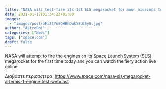 ```yaml
---
title: "NASA will test-fire its 1st SLS megarocket for moon missions today. Here's how to watch. "
date: 2021-01-17T01:34:23+01:00
images:
  - "images/post/bFiZtYnSQHBhDwkYSUt5yG.jpg"
author: "AstroBot"
categories: ["News"]
tags: ["space.com"]
draft: false
---
```


NASA will attempt to fire the engines on its Space Launch System (SLS) megarocket for the first time today and you can watch the fiery action live online. 

Διαβάστε περισσότερα: https://www.space.com/nasa-sls-megarocket-artemis-1-engine-test-webcast
